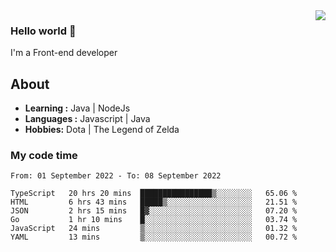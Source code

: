 <img align='right' src="https://github-readme-stats.vercel.app/api?username=jumodada&show_icons=true&theme=vue">

### Hello world 👋

I'm a Front-end developer 
    
## About
-  **Learning :** Java | NodeJs
-  **Languages :** Javascript | Java
-  **Hobbies:** Dota | The Legend of Zelda

### My code time

<!--START_SECTION:waka-->

```text
From: 01 September 2022 - To: 08 September 2022

TypeScript   20 hrs 20 mins  ████████████████▒░░░░░░░░   65.06 %
HTML         6 hrs 43 mins   █████▒░░░░░░░░░░░░░░░░░░░   21.51 %
JSON         2 hrs 15 mins   █▓░░░░░░░░░░░░░░░░░░░░░░░   07.20 %
Go           1 hr 10 mins    █░░░░░░░░░░░░░░░░░░░░░░░░   03.74 %
JavaScript   24 mins         ▒░░░░░░░░░░░░░░░░░░░░░░░░   01.32 %
YAML         13 mins         ▒░░░░░░░░░░░░░░░░░░░░░░░░   00.72 %
```

<!--END_SECTION:waka-->
